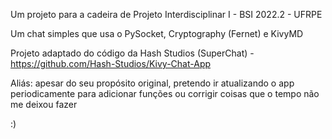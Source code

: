 Um projeto para a cadeira de Projeto Interdisciplinar I - BSI 2022.2 - UFRPE

Um chat simples que usa o PySocket, Cryptography (Fernet) e KivyMD

Projeto adaptado do código da Hash Studios (SuperChat) - https://github.com/Hash-Studios/Kivy-Chat-App

Aliás: apesar do seu propósito original, pretendo ir atualizando o app periodicamente para adicionar funções ou corrigir coisas que o tempo não me deixou fazer

:)
